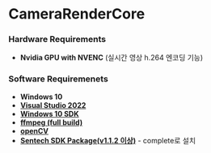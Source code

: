 CameraRenderCore
==================


### Hardware Requirements
* **Nvidia GPU with NVENC** (실시간 영상 h.264 엔코딩 기능)


### Software Requiremenets
* **Windows 10**
* [**Visual Studio 2022**](https://visualstudio.microsoft.com/ko/vs/)
* [**Windows 10 SDK**](https://developer.microsoft.com/en-us/windows/downloads/windows-sdk/)
* [**ffmpeg (full build)**](./docs/install-ffmpeg.md)
* [**openCV**](./docs/install-opencv.md)
* [**Sentech SDK Package(v1.1.2 이상)**](http://fainstec.iptime.org:1274/d/s/mNGNIehU28o4hJENOk36B4g4SNVtSida/rzPhuOMsSve04I9oCrurCAcNMTzwtGzM-0bDA_YCKFgk) - complete로 설치